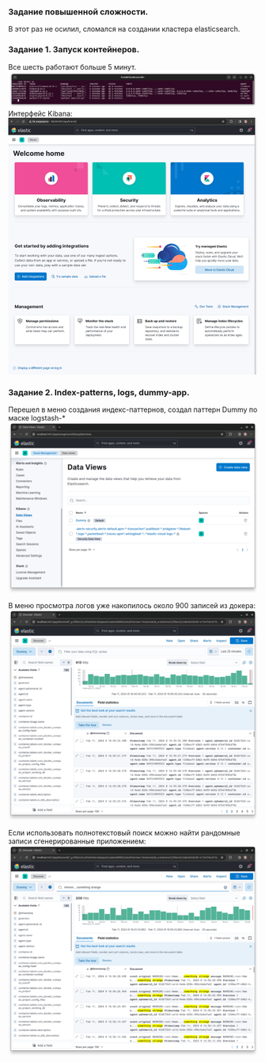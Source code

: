 ### Задание повышенной сложности.  
В этот раз не осилил, сломался на создании кластера elasticsearch.  

### Задание 1. Запуск контейнеров.  
Все шесть работают больше 5 минут.  
![Containers](img/monitoring03-01.png)  
Интерфейс Kibana:  
![Kibana](img/monitoring03-02.png)  

### Задание 2. Index-patterns, logs, dummy-app.  
Перешел в меню создания индекс-паттернов, создал паттерн Dummy по маске logstash-*  
![index-pattern](img/monitoring03-03.png)  

В меню просмотра логов уже накопилось около 900 записей из докера:  
![docker logs](img/monitoring03-04.png)  

Если использовать полнотекстовый поиск можно найти рандомные записи сгенерированные приложением:  
![dummy logs](img/monitoring03-05.png)
